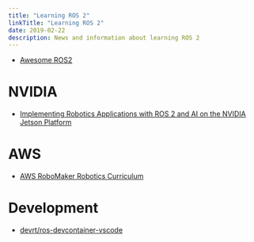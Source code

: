 ```yaml
---
title: "Learning ROS 2"
linkTitle: "Learning ROS 2"
date: 2019-02-22
description: News and information about learning ROS 2
---
```


* [Awesome ROS2](https://github.com/fkromer/awesome-ros2)

# NVIDIA
* [Implementing Robotics Applications with ROS 2 and AI on the NVIDIA Jetson Platform](https://developer.nvidia.com/blog/implementing-robotics-applications-with-ros-2-and-ai-on-jetson-platform-2/)

# AWS
* [AWS RoboMaker Robotics Curriculum](https://github.com/aws-robotics/aws-robomaker-robotics-curriculum)

# Development
* [devrt/ros-devcontainer-vscode](https://github.com/devrt/ros-devcontainer-vscode.git)
